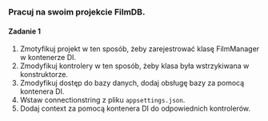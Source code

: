 ### Pracuj na swoim projekcie FilmDB.

####  Zadanie 1 
1. Zmotyfikuj projekt w ten sposób, żeby zarejestrować klasę FilmManager w kontenerze DI.
2. Zmodyfikuj kontrolery w ten sposób, żeby klasa była wstrzykiwana w konstruktorze.
3. Zmodyfikuj dostęp do bazy danych, dodaj obsługę bazy za pomocą kontenera DI.
4. Wstaw connectionstring z pliku `appsettings.json`.
5. Dodaj context za pomocą kontenera DI do odpowiednich kontrolerów.  

